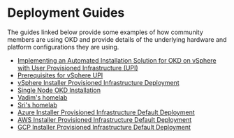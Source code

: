 # Deployment Guides

<!--- cSpell:ignore prereqs Vadim homelab -->

The guides linked below provide some examples of how community members are using OKD and provide details of the underlying hardware and platform configurations they are using.

- [Implementing an Automated Installation Solution for OKD on vSphere with User Provisioned Infrastructure (UPI)](automated-vsphere-upi.md)
- [Prerequisites for vSphere UPI](vsphere-prereqs.md)
- [vSphere Installer Provisioned Infrastructure Deployment](vsphere-ipi.md)
- [Single Node OKD Installation](sno.md)
- [Vadim's homelab](vadim.md)
- [Sri's homelab](sri.md)
- [Azure Installer Provisioned Infrastructure Default Deployment](azure-ipi.md)
- [AWS Installer Provisioned Infrastructure Default Deployment](aws-ipi.md)
- [GCP Installer Provisioned Infrastructure Default Deployment](gcp-ipi.md)

